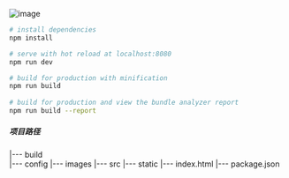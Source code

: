  ![image](https://github.com/wl001/vue2-elm/blob/master/images/elm.gif)

``` bash
# install dependencies
npm install

# serve with hot reload at localhost:8080
npm run dev

# build for production with minification
npm run build
 
# build for production and view the bundle analyzer report
npm run build --report
```						
##### 项目路径

|--- build            
|--- config
|--- images
|--- src
|--- static
|--- index.html
|--- package.json
